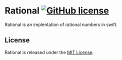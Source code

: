 # Rational [![GitHub license](https://img.shields.io/badge/license-MIT-lightgrey.svg)](https://raw.githubusercontent.com/griotspeak/Rational/master/license.md)

Rational is an implentation of rational numbers in swift.

## License

Rational is released under the [MIT License](LICENSE.md).

